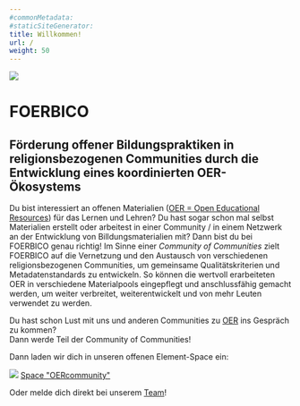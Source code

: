```yaml
---
#commonMetadata:
#staticSiteGenerator:
title: Willkommen!
url: /
weight: 50
---
```


![](/images/FOERBICO.png)

# FOERBICO 

## Förderung offener Bildungspraktiken in religionsbezogenen Communities durch die Entwicklung eines koordinierten OER-Ökosystems

Du bist interessiert an offenen Materialien ([OER = Open Educational Resources](oer-und-oep/)) für das Lernen und Lehren?
Du hast sogar schon mal selbst Materialien erstellt oder arbeitest in einer Community / in einem Netzwerk
an der Entwicklung von Billdungsmaterialien mit? Dann bist du bei FOERBICO genau richtig!
Im Sinne einer _Community of Communities_ zielt FOERBICO auf die Vernetzung und den Austausch
von verschiedenen religionsbezogenen Communities, um gemeinsame Qualitätskriterien und Metadatenstandards
zu entwickeln. So können die wertvoll erarbeiteten OER in verschiedene Materialpools eingepflegt und
anschlussfähig gemacht werden, um weiter verbreitet, weiterentwickelt und von mehr Leuten verwendet zu werden.

Du hast schon Lust mit uns und anderen Communities zu [OER](oer-und-oep/) ins Gespräch zu kommen?  
Dann werde Teil der Community of Communities!

Dann laden wir dich in unseren offenen Element-Space ein:

![](/images/element-logo.svg) [Space "OERcommunity"](https://matrix.to/#/#oercommunity:rpi-virtuell.de)
 
Oder melde dich direkt bei unserem [Team](/unser-team/)!